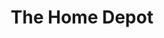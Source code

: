 ---
title: "The Home Depot"
url: /charlotte/the-home-depot-ballantyne-commons-parkway/
shop: Baumarkt
---